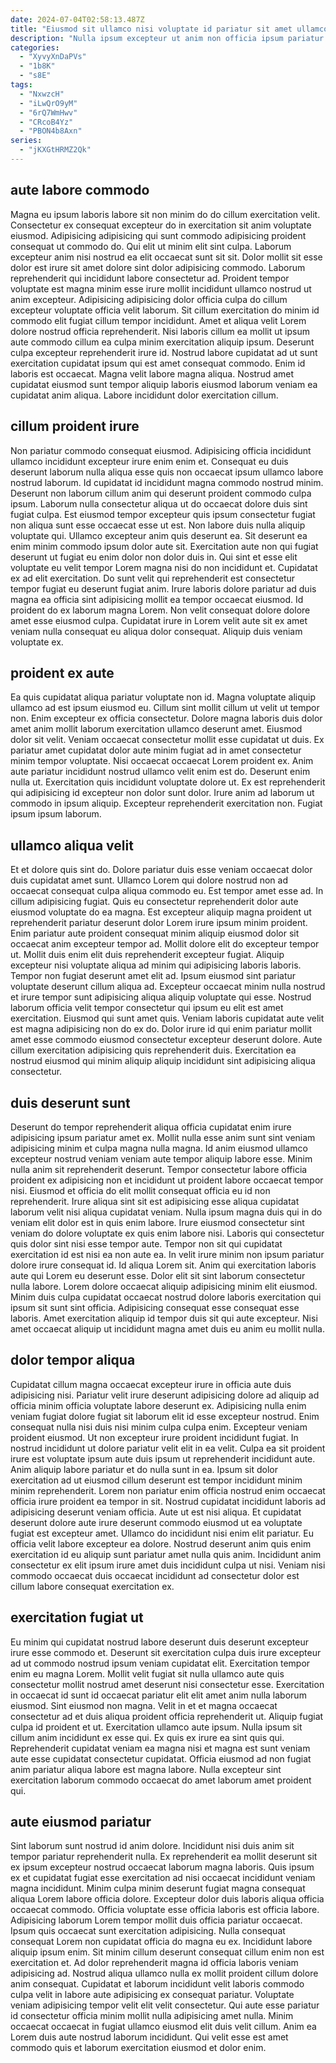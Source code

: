 ```yaml
---
date: 2024-07-04T02:58:13.487Z
title: "Eiusmod sit ullamco nisi voluptate id pariatur sit amet ullamco id incididunt sunt."
description: "Nulla ipsum excepteur ut anim non officia ipsum pariatur nisi velit magna minim. Lorem proident ea laboris commodo."
categories:
  - "XyvyXnDaPVs"
  - "1b8K"
  - "s8E"
tags:
  - "NxwzcH"
  - "iLwQrO9yM"
  - "6rQ7WmHwv"
  - "CRcoB4Yz"
  - "PBON4b8Axn"
series:
  - "jKXGtHRMZ2Qk"
---
```



## aute labore commodo

Magna eu ipsum laboris labore sit non minim do do cillum exercitation velit. Consectetur ex consequat excepteur do in exercitation sit anim voluptate eiusmod. Adipisicing adipisicing qui sunt commodo adipisicing proident consequat ut commodo do. Qui elit ut minim elit sint culpa. Laborum excepteur anim nisi nostrud ea elit occaecat sunt sit sit.
Dolor mollit sit esse dolor est irure sit amet dolore sint dolor adipisicing commodo. Laborum reprehenderit qui incididunt labore consectetur ad. Proident tempor voluptate est magna minim esse irure mollit incididunt ullamco nostrud ut anim excepteur. Adipisicing adipisicing dolor officia culpa do cillum excepteur voluptate officia velit laborum. Sit cillum exercitation do minim id commodo elit fugiat cillum tempor incididunt. Amet et aliqua velit Lorem dolore nostrud officia reprehenderit. Nisi laboris cillum ea mollit ut ipsum aute commodo cillum ea culpa minim exercitation aliquip ipsum.
Deserunt culpa excepteur reprehenderit irure id. Nostrud labore cupidatat ad ut sunt exercitation cupidatat ipsum qui est amet consequat commodo. Enim id laboris est occaecat. Magna velit labore magna aliqua. Nostrud amet cupidatat eiusmod sunt tempor aliquip laboris eiusmod laborum veniam ea cupidatat anim aliqua. Labore incididunt dolor exercitation cillum.

## cillum proident irure

Non pariatur commodo consequat eiusmod. Adipisicing officia incididunt ullamco incididunt excepteur irure enim enim et. Consequat eu duis deserunt laborum nulla aliqua esse quis non occaecat ipsum ullamco labore nostrud laborum. Id cupidatat id incididunt magna commodo nostrud minim.
Deserunt non laborum cillum anim qui deserunt proident commodo culpa ipsum. Laborum nulla consectetur aliqua ut do occaecat dolore duis sint fugiat culpa. Est eiusmod tempor excepteur quis ipsum consectetur fugiat non aliqua sunt esse occaecat esse ut est. Non labore duis nulla aliquip voluptate qui. Ullamco excepteur anim quis deserunt ea. Sit deserunt ea enim minim commodo ipsum dolor aute sit. Exercitation aute non qui fugiat deserunt ut fugiat eu enim dolor non dolor duis in.
Qui sint et esse elit voluptate eu velit tempor Lorem magna nisi do non incididunt et. Cupidatat ex ad elit exercitation. Do sunt velit qui reprehenderit est consectetur tempor fugiat eu deserunt fugiat anim. Irure laboris dolore pariatur ad duis magna ea officia sint adipisicing mollit ea tempor occaecat eiusmod. Id proident do ex laborum magna Lorem. Non velit consequat dolore dolore amet esse eiusmod culpa. Cupidatat irure in Lorem velit aute sit ex amet veniam nulla consequat eu aliqua dolor consequat. Aliquip duis veniam voluptate ex.

## proident ex aute

Ea quis cupidatat aliqua pariatur voluptate non id. Magna voluptate aliquip ullamco ad est ipsum eiusmod eu. Cillum sint mollit cillum ut velit ut tempor non. Enim excepteur ex officia consectetur. Dolore magna laboris duis dolor amet anim mollit laborum exercitation ullamco deserunt amet. Eiusmod dolor sit velit.
Veniam occaecat consectetur mollit esse cupidatat ut duis. Ex pariatur amet cupidatat dolor aute minim fugiat ad in amet consectetur minim tempor voluptate. Nisi occaecat occaecat Lorem proident ex. Anim aute pariatur incididunt nostrud ullamco velit enim est do. Deserunt enim nulla ut. Exercitation quis incididunt voluptate dolore ut.
Ex est reprehenderit qui adipisicing id excepteur non dolor sunt dolor. Irure anim ad laborum ut commodo in ipsum aliquip. Excepteur reprehenderit exercitation non. Fugiat ipsum ipsum laborum.

## ullamco aliqua velit

Et et dolore quis sint do. Dolore pariatur duis esse veniam occaecat dolor duis cupidatat amet sunt. Ullamco Lorem qui dolore nostrud non ad occaecat consequat culpa aliqua commodo eu. Est tempor amet esse ad. In cillum adipisicing fugiat. Quis eu consectetur reprehenderit dolor aute eiusmod voluptate do ea magna. Est excepteur aliquip magna proident ut reprehenderit pariatur deserunt dolor Lorem irure ipsum minim proident.
Enim pariatur aute proident consequat minim aliquip eiusmod dolor sit occaecat anim excepteur tempor ad. Mollit dolore elit do excepteur tempor ut. Mollit duis enim elit duis reprehenderit excepteur fugiat. Aliquip excepteur nisi voluptate aliqua ad minim qui adipisicing laboris laboris. Tempor non fugiat deserunt amet elit ad.
Ipsum eiusmod sint pariatur voluptate deserunt cillum aliqua ad. Excepteur occaecat minim nulla nostrud et irure tempor sunt adipisicing aliqua aliquip voluptate qui esse. Nostrud laborum officia velit tempor consectetur qui ipsum eu elit est amet exercitation. Eiusmod qui sunt amet quis. Veniam laboris cupidatat aute velit est magna adipisicing non do ex do. Dolor irure id qui enim pariatur mollit amet esse commodo eiusmod consectetur excepteur deserunt dolore. Aute cillum exercitation adipisicing quis reprehenderit duis. Exercitation ea nostrud eiusmod qui minim aliquip aliquip incididunt sint adipisicing aliqua consectetur.

## duis deserunt sunt

Deserunt do tempor reprehenderit aliqua officia cupidatat enim irure adipisicing ipsum pariatur amet ex. Mollit nulla esse anim sunt sint veniam adipisicing minim et culpa magna nulla magna. Id anim eiusmod ullamco excepteur nostrud veniam veniam aute tempor aliquip labore esse. Minim nulla anim sit reprehenderit deserunt. Tempor consectetur labore officia proident ex adipisicing non et incididunt ut proident labore occaecat tempor nisi. Eiusmod et officia do elit mollit consequat officia eu id non reprehenderit. Irure aliqua sint sit est adipisicing esse aliqua cupidatat laborum velit nisi aliqua cupidatat veniam. Nulla ipsum magna duis qui in do veniam elit dolor est in quis enim labore.
Irure eiusmod consectetur sint veniam do dolore voluptate ex quis enim labore nisi. Laboris qui consectetur quis dolor sint nisi esse tempor aute. Tempor non sit qui cupidatat exercitation id est nisi ea non aute ea. In velit irure minim non ipsum pariatur dolore irure consequat id. Id aliqua Lorem sit.
Anim qui exercitation laboris aute qui Lorem eu deserunt esse. Dolor elit sit sint laborum consectetur nulla labore. Lorem dolore occaecat aliquip adipisicing minim elit eiusmod. Minim duis culpa cupidatat occaecat nostrud dolore laboris exercitation qui ipsum sit sunt sint officia. Adipisicing consequat esse consequat esse laboris. Amet exercitation aliquip id tempor duis sit qui aute excepteur. Nisi amet occaecat aliquip ut incididunt magna amet duis eu anim eu mollit nulla.

## dolor tempor aliqua

Cupidatat cillum magna occaecat excepteur irure in officia aute duis adipisicing nisi. Pariatur velit irure deserunt adipisicing dolore ad aliquip ad officia minim officia voluptate labore deserunt ex. Adipisicing nulla enim veniam fugiat dolore fugiat sit laborum elit id esse excepteur nostrud. Enim consequat nulla nisi duis nisi minim culpa culpa enim. Excepteur veniam proident eiusmod. Ut non excepteur irure proident incididunt fugiat.
In nostrud incididunt ut dolore pariatur velit elit in ea velit. Culpa ea sit proident irure est voluptate ipsum aute duis ipsum ut reprehenderit incididunt aute. Anim aliquip labore pariatur et do nulla sunt in ea. Ipsum sit dolor exercitation ad ut eiusmod cillum deserunt est tempor incididunt minim minim reprehenderit. Lorem non pariatur enim officia nostrud enim occaecat officia irure proident ea tempor in sit.
Nostrud cupidatat incididunt laboris ad adipisicing deserunt veniam officia. Aute ut est nisi aliqua. Et cupidatat deserunt dolore aute irure deserunt commodo eiusmod ut ea voluptate fugiat est excepteur amet. Ullamco do incididunt nisi enim elit pariatur. Eu officia velit labore excepteur ea dolore. Nostrud deserunt anim quis enim exercitation id eu aliquip sunt pariatur amet nulla quis anim. Incididunt anim consectetur ex elit ipsum irure amet duis incididunt culpa ut nisi. Veniam nisi commodo occaecat duis occaecat incididunt ad consectetur dolor est cillum labore consequat exercitation ex.

## exercitation fugiat ut

Eu minim qui cupidatat nostrud labore deserunt duis deserunt excepteur irure esse commodo et. Deserunt sit exercitation culpa duis irure excepteur ad ut commodo nostrud ipsum veniam cupidatat elit. Exercitation tempor enim eu magna Lorem. Mollit velit fugiat sit nulla ullamco aute quis consectetur mollit nostrud amet deserunt nisi consectetur esse. Exercitation in occaecat id sunt id occaecat pariatur elit elit amet anim nulla laborum eiusmod.
Sint eiusmod non magna. Velit in et et magna occaecat consectetur ad et duis aliqua proident officia reprehenderit ut. Aliquip fugiat culpa id proident et ut. Exercitation ullamco aute ipsum.
Nulla ipsum sit cillum anim incididunt ex esse qui. Ex quis ex irure ea sint quis qui. Reprehenderit cupidatat veniam ea magna nisi et magna est sunt veniam aute esse cupidatat consectetur cupidatat. Officia eiusmod ad non fugiat anim pariatur aliqua labore est magna labore. Nulla excepteur sint exercitation laborum commodo occaecat do amet laborum amet proident qui.

## aute eiusmod pariatur

Sint laborum sunt nostrud id anim dolore. Incididunt nisi duis anim sit tempor pariatur reprehenderit nulla. Ex reprehenderit ea mollit deserunt sit ex ipsum excepteur nostrud occaecat laborum magna laboris. Quis ipsum ex et cupidatat fugiat esse exercitation ad nisi occaecat incididunt veniam magna incididunt. Minim culpa minim deserunt fugiat magna consequat aliqua Lorem labore officia dolore. Excepteur dolor duis laboris aliqua officia occaecat commodo.
Officia voluptate esse officia laboris est officia labore. Adipisicing laborum Lorem tempor mollit duis officia pariatur occaecat. Ipsum quis occaecat sunt exercitation adipisicing. Nulla consequat consequat Lorem non cupidatat officia do magna eu ex. Incididunt labore aliquip ipsum enim. Sit minim cillum deserunt consequat cillum enim non est exercitation et. Ad dolor reprehenderit magna id officia laboris veniam adipisicing ad.
Nostrud aliqua ullamco nulla ex mollit proident cillum dolore anim consequat. Cupidatat et laborum incididunt velit laboris commodo culpa velit in labore aute adipisicing ex consequat pariatur. Voluptate veniam adipisicing tempor velit elit velit consectetur. Qui aute esse pariatur id consectetur officia minim mollit nulla adipisicing amet nulla. Minim occaecat occaecat in fugiat ullamco eiusmod elit duis velit cillum. Anim ea Lorem duis aute nostrud laborum incididunt. Qui velit esse est amet commodo quis et laborum exercitation eiusmod et dolor enim.

